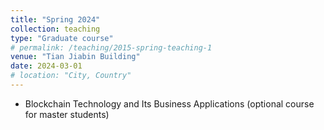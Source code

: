 ```yaml
---
title: "Spring 2024"
collection: teaching
type: "Graduate course"
# permalink: /teaching/2015-spring-teaching-1
venue: "Tian Jiabin Building"
date: 2024-03-01
# location: "City, Country"
---
```


- Blockchain Technology and Its Business Applications (optional course for master students) 

